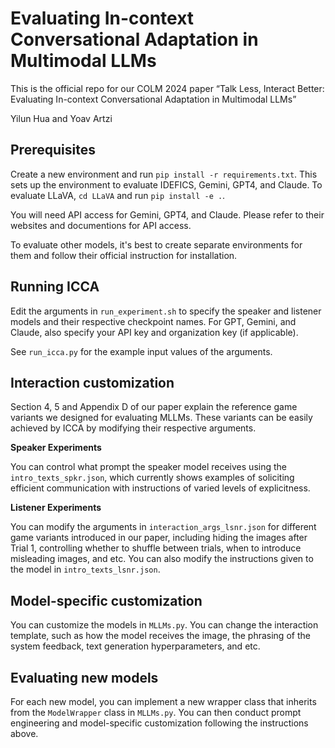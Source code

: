 # Evaluating In-context Conversational Adaptation in Multimodal LLMs
This is the official repo for our COLM 2024 paper “Talk Less, Interact Better: Evaluating In-context Conversational Adaptation in Multimodal LLMs”

Yilun Hua and Yoav Artzi

## Prerequisites

Create a new environment and run `pip install -r requirements.txt`. This sets up the environment to evaluate IDEFICS, Gemini, GPT4, and Claude. To evaluate LLaVA, `cd LLaVA` and run `pip install -e .`. 

You will need API access for Gemini, GPT4, and Claude. Please refer to their websites and documentions for API access. 

To evaluate other models, it's best to create separate environments for them and follow their official instruction for installation. 

## Running ICCA

Edit the arguments in `run_experiment.sh` to specify the speaker and listener models and their respective checkpoint names. For GPT, Gemini, and Claude, also specify your API key and organization key (if applicable).

See `run_icca.py` for the example input values of the arguments.  



## Interaction customization

Section 4, 5 and Appendix D of our paper explain the reference game variants we designed for evaluating MLLMs. These variants can be easily achieved by ICCA by modifying their respective arguments. 

**Speaker Experiments**

You can control what prompt the speaker model receives using the `intro_texts_spkr.json`, which currently shows examples of soliciting efficient communication with instructions of varied levels of explicitness. 



**Listener Experiments** 

You can modify the arguments in `interaction_args_lsnr.json` for different game variants introduced in our paper, including hiding the images after Trial 1, controlling whether to shuffle between trials, when to introduce misleading images, and etc. You can also modify the instructions given to the model in `intro_texts_lsnr.json`.



## Model-specific customization

You can customize the models in `MLLMs.py`. You can change the interaction template, such as how the model receives the image, the phrasing of the system feedback, text generation hyperparameters, and etc. 



## Evaluating new models 

For each new model, you can implement a new wrapper class that inherits from the `ModelWrapper` class in `MLLMs.py`. You can then conduct prompt engineering and model-specific customization following the instructions above. 
